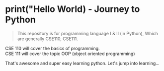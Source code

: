 # print("Hello World) - Journey to Python 

> This repository is for programming language I & II (in Python), Which are generally CSE110, CSE111. 

CSE 110 will cover the basics of programming.  
CSE 111 will cover the topic OOP (object oriented programming)

That's awesome and super easy learning python. Let's jump into learning...

